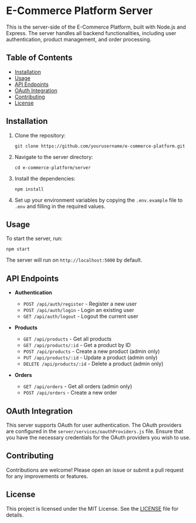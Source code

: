 # E-Commerce Platform Server

This is the server-side of the E-Commerce Platform, built with Node.js and Express. The server handles all backend functionalities, including user authentication, product management, and order processing.

## Table of Contents

- [Installation](#installation)
- [Usage](#usage)
- [API Endpoints](#api-endpoints)
- [OAuth Integration](#oauth-integration)
- [Contributing](#contributing)
- [License](#license)

## Installation

1. Clone the repository:
   ```
   git clone https://github.com/yourusername/e-commerce-platform.git
   ```

2. Navigate to the server directory:
   ```
   cd e-commerce-platform/server
   ```

3. Install the dependencies:
   ```
   npm install
   ```

4. Set up your environment variables by copying the `.env.example` file to `.env` and filling in the required values.

## Usage

To start the server, run:
```
npm start
```

The server will run on `http://localhost:5000` by default.

## API Endpoints

- **Authentication**
  - `POST /api/auth/register` - Register a new user
  - `POST /api/auth/login` - Login an existing user
  - `GET /api/auth/logout` - Logout the current user

- **Products**
  - `GET /api/products` - Get all products
  - `GET /api/products/:id` - Get a product by ID
  - `POST /api/products` - Create a new product (admin only)
  - `PUT /api/products/:id` - Update a product (admin only)
  - `DELETE /api/products/:id` - Delete a product (admin only)

- **Orders**
  - `GET /api/orders` - Get all orders (admin only)
  - `POST /api/orders` - Create a new order

## OAuth Integration

This server supports OAuth for user authentication. The OAuth providers are configured in the `server/services/oauthProviders.js` file. Ensure that you have the necessary credentials for the OAuth providers you wish to use.

## Contributing

Contributions are welcome! Please open an issue or submit a pull request for any improvements or features.

## License

This project is licensed under the MIT License. See the [LICENSE](../LICENSE) file for details.